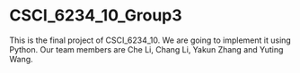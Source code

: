 # CSCI_6234_10_Group3

This is the final project of CSCI_6234_10. 
We are going to implement it using Python. 
Our team members are Che Li, Chang Li, Yakun Zhang and Yuting Wang.
